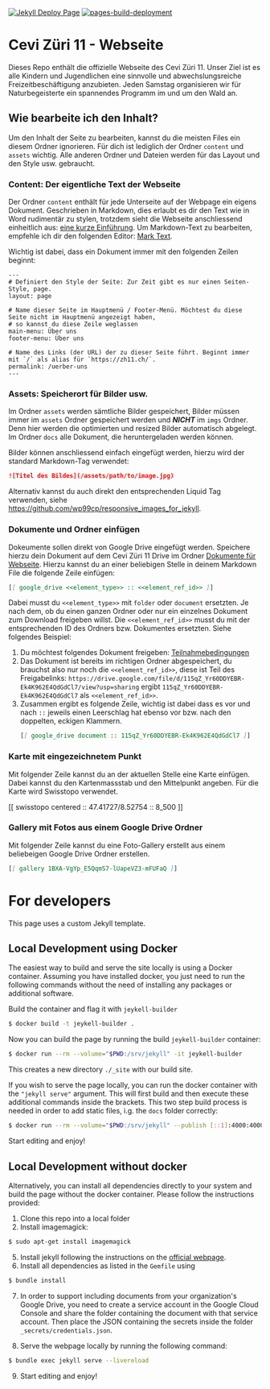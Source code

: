 [![Jekyll Deploy Page](https://github.com/wp99cp/cevi_zh11_webpage/actions/workflows/deploy.yml/badge.svg)](https://github.com/wp99cp/cevi_zh11_webpage/actions/workflows/deploy.yml)
[![pages-build-deployment](https://github.com/wp99cp/cevi_zh11_webpage/actions/workflows/pages/pages-build-deployment/badge.svg)](https://github.com/wp99cp/cevi_zh11_webpage/actions/workflows/pages/pages-build-deployment)

# Cevi Züri 11 - Webseite

Dieses Repo enthält die offizielle Webseite des Cevi Züri 11. Unser Ziel ist es alle Kindern und Jugendlichen eine
sinnvolle und abwechslungsreiche Freizeitbeschäftigung anzubieten. Jeden Samstag organisieren wir für Naturbegeisterte
ein spannendes Programm im und um den Wald an.

## Wie bearbeite ich den Inhalt?

Um den Inhalt der Seite zu bearbeiten, kannst du die meisten Files ein diesem Ordner ignorieren. Für dich ist lediglich
der Ordner `content` und `assets` wichtig. Alle anderen Ordner und Dateien werden für das Layout und den Style usw.
gebraucht.

### Content: Der eigentliche Text der Webseite

Der Ordner  `content` enthält für jede Unterseite auf der Webpage ein eigens Dokument. Geschrieben in Markdown, dies
erlaubt es dir den Text wie in Word rudimentär zu stylen, trotzdem sieht die Webseite anschliessend einheitlich
aus: [eine kurze Einführung](https://github.com/adam-p/markdown-here/wiki/Markdown-Cheatsheet). Um Markdown-Text zu
bearbeiten, empfehle ich dir den folgenden Editor: [Mark Text](https://marktext.app/).

Wichtig ist dabei, dass ein Dokument immer mit den folgenden Zeilen beginnt:

```
---
# Definiert den Style der Seite: Zur Zeit gibt es nur einen Seiten-Style, page.
layout: page

# Name dieser Seite im Hauptmenü / Footer-Menü. Möchtest du diese Seite nicht im Hauptmenü angezeigt haben,
# so kannst du diese Zeile weglassen
main-menu: Über uns 
footer-menu: Über uns 

# Name des Links (der URL) der zu dieser Seite führt. Beginnt immer mit `/` als alias für `https://zh11.ch/`.
permalink: /uerber-uns
---
```

### Assets: Speicherort für Bilder usw.

Im Ordner `assets` werden sämtliche Bilder gespeichert, Bilder müssen immer im `assets` Ordner gespeichert werden und
___NICHT___ im `imgs` Ordner. Denn hier werden die optimierten und resized Bilder automatisch abgelegt. Im Ordner `docs`
alle Dokument, die heruntergeladen werden können.

Bilder können anschliessend einfach eingefügt werden, hierzu wird der standard Markdown-Tag verwendet:

```markdown
![Titel des Bildes](/assets/path/to/image.jpg)
```

Alternativ kannst du auch direkt den entsprechenden Liquid Tag verwenden,
siehe https://github.com/wp99cp/responsive_images_for_jekyll.

### Dokumente und Ordner einfügen

Dokeumente sollen direkt von Google Drive eingefügt werden. Speichere hierzu dein Dokument auf dem Cevi Züri 11 Drive im
Ordner [Dokumente für Webseite](https://drive.google.com/drive/folders/161HIx9ViSero3GOUQQKNzQKNPswFPTPJ?usp=sharing).
Hierzu kannst du an einer beliebigen Stelle in deinem Markdown File die folgende Zeile einfügen:

```markdown
[[ google_drive <<element_type>> :: <<element_ref_id>> ]]
```

Dabei musst du `<<element_type>>` mit `folder` oder `document` ersetzten. Je nach dem, ob du einen ganzen Ordner oder
nur ein einzelnes Dokument zum Download freigeben willst. Die `<<element_ref_id>>` musst du mit der entsprechenden ID
des Ordners bzw. Dokumentes ersetzten. Siehe folgendes Beispiel:

1) Du möchtest folgendes Dokument
   freigeben: [Teilnahmebedingungen](https://drive.google.com/file/d/115qZ_Yr60DDYEBR-Ek4K962E4QdGdCl7/view?usp=sharing)
2) Das Dokument ist bereits im richtigen Ordner abgespeichert, du brauchst also nur noch die `<<element_ref_id>>`, diese
   ist Teil des Freigabelinks: `https://drive.google.com/file/d/115qZ_Yr60DDYEBR-Ek4K962E4QdGdCl7/view?usp=sharing`
   ergibt `115qZ_Yr60DDYEBR-Ek4K962E4QdGdCl7` als `<<element_ref_id>>`.
3) Zusammen ergibt es folgende Zeile, wichtig ist dabei dass es vor und nach `::` jeweils einen Leerschlag hat ebenso
   vor bzw. nach den doppelten, eckigen Klammern.
   ```markdown
   [[ google_drive document :: 115qZ_Yr60DDYEBR-Ek4K962E4QdGdCl7 ]]
   ```

### Karte mit eingezeichnetem Punkt

Mit folgender Zeile kannst du an der aktuellen Stelle eine Karte einfügen. Dabei kannst du den Kartenmassstab und den
Mittelpunkt angeben. Für die Karte wird Swisstopo verwendet.

[[ swisstopo centered :: 47.41727/8.52754 :: 8_500 ]]

### Gallery mit Fotos aus einem Google Drive Ordner

Mit folgender Zeile kannst du eine Foto-Gallery erstellt aus einem beliebeigen Google Drive Ordner erstellen.

```markdown
[[ gallery 1BXA-VgYp_E5QqmS7-lUapeVZ3-mFUFaQ ]]
```

# For developers

This page uses a custom Jekyll template.

## Local Development using Docker

The easiest way to build and serve the site locally is using a Docker container. Assuming you have installed docker, you
just need to run the following commands without the need of installing any packages or additional software.

Build the container and flag it with `jeykell-builder`

```bash
$ docker build -t jeykell-builder .

```

Now you can build the page by running the build `jeykell-builder` container:

```bash
$ docker run --rm --volume="$PWD:/srv/jekyll" -it jeykell-builder
```

This creates a new directory `./_site` with our build site.

If you wish to serve the page locally, you can run the docker container with the `"jekyll serve"` argument. This will
first build and then execute these additional commands inside the brackets. This two step build process is needed in
order to add static files, i.g. the `docs` folder correctly:

```bash
$ docker run --rm --volume="$PWD:/srv/jekyll" --publish [::1]:4000:4000  -it jeykell-builder "jekyll serve"
```

Start editing and enjoy!

## Local Development without docker

Alternatively, you can install all dependencies directly to your system and build the page without the docker container.
Please follow the instructions provided:

1) Clone this repo into a local folder
2) Install imagemagick:

```bash 
$ sudo apt-get install imagemagick
```

5) Install jekyll following the instructions on the [official webpage](https://jekyllrb.com/docs/installation/).
6) Install all dependencies as listed in the `Gemfile` using

```bash 
$ bundle install
```

7) In order to support including documents from your organization's Google Drive, you need to create a service account
   in the Google Cloud Console and share the folder containing the document with that service account. Then place the
   JSON containing the secrets inside the folder `_secrets/credentials.json`.

8) Serve the webpage locally by running the following command:

```bash 
$ bundle exec jekyll serve --livereload
```

9) Start editing and enjoy!

